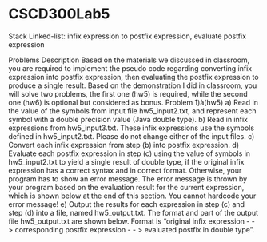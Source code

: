 # CSCD300Lab5
Stack Linked-list: infix expression to postfix expression, evaluate postfix expression

Problems Description
Based on the materials we discussed in classroom, you are required to implement the pseudo code regarding converting infix expression into postfix expression, then evaluating the postfix expression to produce a single result. Based on the demonstration I did in classroom, you will solve two problems, the first one (hw5) is required, while the second one (hw6) is optional but considered as bonus.
Problem 1)à(hw5)
a) Read in the value of the symbols from input file hw5_input2.txt, and represent each
symbol with a double precision value (Java double type).
b) Read in infix expressions from hw5_input3.txt. These infix expressions use the symbols
defined in hw5_input2.txt. Please do not change either of the input files.
c) Convert each infix expression from step (b) into postfix expression.
d) Evaluate each postfix expression in step (c) using the value of symbols in hw5_input2.txt
to yield a single result of double type, if the original infix expression has a correct syntax and in correct format. Otherwise, your program has to show an error message. The error message is thrown by your program based on the evaluation result for the current expression, which is shown below at the end of this section. You cannot hardcode your error message!
e) Output the results for each expression in step (c) and step (d) into a file, named hw5_output.txt. The format and part of the output file hw5_output.txt are shown below. Format is “original infix expression - - > corresponding postfix expression - - > evaluated postfix in double type”.
